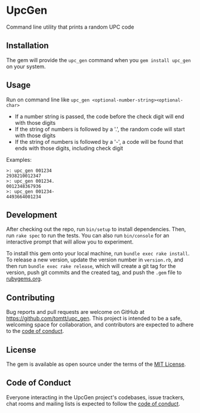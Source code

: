 # UpcGen

Command line utility that prints a random UPC code

## Installation

The gem will provide the `upc_gen` command when you `gem install upc_gen` on your system.

## Usage

Run on command line like `upc_gen <optional-number-string><optional-char>`

- If a number string is passed, the code before the check digit will end with those digits
- If the string of numbers is followed by a '.', the random code will start with those digits
- If the string of numbers is followed by a '-', a code will be found that ends with those digits, including check digit

Examples:
```
>: upc_gen 001234
2938210012347
>: upc_gen 001234.
0012348367936
>: upc_gen 001234-
4493664001234
````

## Development

After checking out the repo, run `bin/setup` to install dependencies. Then, run `rake spec` to run the tests. You can also run `bin/console` for an interactive prompt that will allow you to experiment.

To install this gem onto your local machine, run `bundle exec rake install`. To release a new version, update the version number in `version.rb`, and then run `bundle exec rake release`, which will create a git tag for the version, push git commits and the created tag, and push the `.gem` file to [rubygems.org](https://rubygems.org).

## Contributing

Bug reports and pull requests are welcome on GitHub at https://github.com/tomtt/upc_gen. This project is intended to be a safe, welcoming space for collaboration, and contributors are expected to adhere to the [code of conduct](https://github.com/tomtt/upc_gen/blob/master/CODE_OF_CONDUCT.md).

## License

The gem is available as open source under the terms of the [MIT License](https://opensource.org/licenses/MIT).

## Code of Conduct

Everyone interacting in the UpcGen project's codebases, issue trackers, chat rooms and mailing lists is expected to follow the [code of conduct](https://github.com/tomtt/upc_gen/blob/master/CODE_OF_CONDUCT.md).
